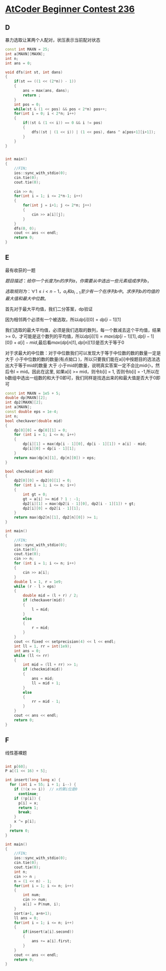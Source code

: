 #  [AtCoder Beginner Contest 236](https://atcoder.jp/contests/abc236)

## D

暴力选取让某两个人配对，状压表示当前配对状态

```cpp
const int MAXN = 25;
int a[MAXN][MAXN];
int n;
int ans = 0;

void dfs(int st, int dans)
{
    if(st == ((1 << (2*n)) - 1))
    {
        ans = max(ans, dans);
        return ;
    }
    int pos = 0;
    while(st & (1 << pos) && pos < 2*n) pos++;
    for(int i = 0; i < 2*n; i++)
    {
        if((st & (1 << i)) == 0 && i != pos)
        {
            dfs((st | (1 << i)) | (1 << pos), dans ^ a[pos+1][i+1]);
        }
    }
}


int main()
{
    //FIN;
    ios::sync_with_stdio(0);
    cin.tie(0);
    cout.tie(0);
    
    cin >> n;
    for(int i = 1; i <= 2*n-1; i++)
    {
        for(int j = i+1; j <= 2*n; j++)
        {
            cin >> a[i][j];
        }
    }
    dfs(0, 0);
    cout << ans << endl;
    return 0;
}
```

## E

最有收获的一题

$题目描述：给你一个长度为n的序列a，你需要从中选出一些元素组成序列b，$

$选取规则为：∀1≤i<n−1，a_i和a_{i−1}至少有一个在序列b中。求序列b的均值的最大值和最大中位数。$

首先对于最大平均值，我们二分答案，dp验证

因为相邻两个必须有一个被选取，所以$dp[i][0] = dp[i-1][1]$

我们选取的最大平均值，必须是我们选取的数列，每一个数减去这个平均值，结果 >= 0，才可能是这个数列的平均值，所以$dp[i][1] = max(dp[i-1][1], dp[i-1][0]) + a[i] - mid$,最后看$max(dp[n]1],dp[n][1])$是否大于等于0

对于求最大的中位数：对于中位数我们可以发现大于等于中位数的数的数量一定是 大于 小于中位数的数的数量(有点拗口 )，所以只要我们能在a[i]中按题目的选法选出大于等于mid的数量 大于 小于mid的数量，说明真实答案一定不会比mid小，然后令l = mid。因此在这里, 如果a[i] >= mid，则令b[i] = 1, 否则令b[i] = -1,所以在b数组中选出一组数的和大于0即可，我们同样是找选出来的和最大值是否大于0即可

```cpp
const int MAXN = 1e5 + 5;
double dp[MAXN][2];
int dp2[MAXN][2];
int a[MAXN];
const double eps = 1e-4;
int n;
bool checkaver(double mid)
{
    dp[0][0] = dp[0][1] = 0;
    for (int i = 1; i <= n; i++)
    {
        dp[i][1] = max(dp[i - 1][0], dp[i - 1][1]) + a[i] - mid;
        dp[i][0] = dp[i - 1][1];
    }
    return max(dp[n][1], dp[n][0]) > eps;
}

bool checkmid(int mid)
{
    dp2[0][0] = dp2[0][1] = 0;
    for (int i = 1; i <= n; i++)
    {
        int gt = 0;
        gt = a[i] >= mid ? 1 : -1;
        dp2[i][1] = max(dp2[i - 1][0], dp2[i - 1][1]) + gt;
        dp2[i][0] = dp2[i - 1][1];
    }
    return max(dp2[n][1], dp2[n][0]) >= 1;
}

int main()
{
    //FIN;
    ios::sync_with_stdio(0);
    cin.tie(0);
    cout.tie(0);
    cin >> n;
    for (int i = 1; i <= n; i++)
    {
        cin >> a[i];
    }
    double l = 1, r = 1e9;
    while (r - l > eps)
    {
        double mid = (l + r) / 2;
        if (checkaver(mid))
        {
            l = mid;
        }
        else
        {
            r = mid;
        }
    }
    cout << fixed << setprecision(4) << l << endl;
    int ll = 1, rr = int(1e9);
    int ans = 0;
    while (ll <= rr)
    {
        int mid = (ll + rr) >> 1;
        if (checkmid(mid))
        {
            ans = mid;
            ll = mid + 1;
        }
        else
        {
            rr = mid - 1;
        }
    }
    cout << ans << endl;
    return 0;
}

```

## F

线性基裸题

```cpp

int p[60];
P a[(1 << 16) + 5];

int insert(long long x) {
  for (int i = 55; i + 1; i--) {
    if (!(x >> i))  // x的第i位是0
      continue;
    if (!p[i]) {
      p[i] = x;
      return 1;
      break;
    }
    x ^= p[i];
  }
  return 0;
}

int main()
{
    //FIN;
    ios::sync_with_stdio(0);
    cin.tie(0);
    cout.tie(0);
    int n;
    cin >> n ;
    n = (1 << n) - 1;
    for(int i = 1; i <= n; i++)
    {
        int num;
        cin >> num;
        a[i] = P(num, i);
    }
    sort(a+1, a+n+1);
    ll ans = 0;
    for(int i = 1; i <= n; i++)
    {
        if(insert(a[i].second)) 
        {
            ans += a[i].first;
        }
    }
    cout << ans << endl;
    return 0;
}
```






